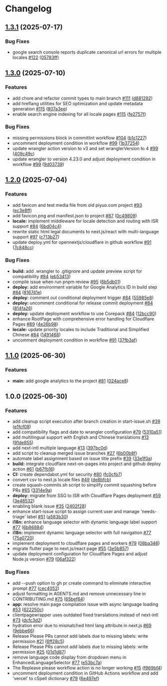 # Changelog

## [1.3.1](https://github.com/piyuo/piyuo-next/compare/v1.3.0...v1.3.1) (2025-07-17)


### Bug Fixes

* google search console reports duplicate canonical url errors for multiple locales [#122](https://github.com/piyuo/piyuo-next/issues/122) ([05783ff](https://github.com/piyuo/piyuo-next/commit/05783ffdb1cef4350923892c951ec0ac57e1b769))

## [1.3.0](https://github.com/piyuo/piyuo-next/compare/v1.2.0...v1.3.0) (2025-07-10)


### Features

* add chore and refactor commit types to main branch [#111](https://github.com/piyuo/piyuo-next/issues/111) ([d881292](https://github.com/piyuo/piyuo-next/commit/d8812927ebbb00e0b4406a725ea9dca8fa3ab983))
* add hreflang utilities for SEO optimization and update metadata generation [#115](https://github.com/piyuo/piyuo-next/issues/115) ([807a3ee](https://github.com/piyuo/piyuo-next/commit/807a3ee5b2abc031655a7667d2c601ab9617a427))
* enable search engine indexing for all locale pages [#115](https://github.com/piyuo/piyuo-next/issues/115) ([fe2757f](https://github.com/piyuo/piyuo-next/commit/fe2757fadeef8fc12c64645ba82d3da5da08b62d))


### Bug Fixes

* missing permissions block in commitlint workflow [#104](https://github.com/piyuo/piyuo-next/issues/104) ([b1c1227](https://github.com/piyuo/piyuo-next/commit/b1c122717fef7af06dc97689bd6eb0e470f65ca4))
* uncomment deployment condition in workflow [#99](https://github.com/piyuo/piyuo-next/issues/99) ([1b37254](https://github.com/piyuo/piyuo-next/commit/1b37254248fe0f8e2f564ce83158ff4a8e1ed452))
* update wrangler action version to v3 and set wranglerVersion to 4 [#99](https://github.com/piyuo/piyuo-next/issues/99) ([409c49c](https://github.com/piyuo/piyuo-next/commit/409c49c3d599d5a66657878debd17e924201b8fa))
* update wrangler to version 4.23.0 and adjust deployment condition in workflow [#99](https://github.com/piyuo/piyuo-next/issues/99) ([9d03739](https://github.com/piyuo/piyuo-next/commit/9d03739349ea2226e53d6f5b46d81ab5ec5832ca))

## [1.2.0](https://github.com/piyuo/piyuo-next/compare/v1.1.0...v1.2.0) (2025-07-04)


### Features

* add favicon and test media file from old piyuo.com project [#93](https://github.com/piyuo/piyuo-next/issues/93) ([ec3e8ff](https://github.com/piyuo/piyuo-next/commit/ec3e8ffd79fde864a17f64d497fd380b525caa83))
* add favicon.png and manifest.json to project [#87](https://github.com/piyuo/piyuo-next/issues/87) ([0c49809](https://github.com/piyuo/piyuo-next/commit/0c4980901ee7314b5e3f724d47159e87eccfa276))
* **locale:** implement middleware for locale detection and routing with ISR support [#84](https://github.com/piyuo/piyuo-next/issues/84) ([6bd04c4](https://github.com/piyuo/piyuo-next/commit/6bd04c41043eee92fd2d9b6a531117e186988153))
* rewrite static html legal documents to next.js/react with multi-language support [#97](https://github.com/piyuo/piyuo-next/issues/97) ([c713b27](https://github.com/piyuo/piyuo-next/commit/c713b276a16771c2dccb2555b8a50d6a74b94c44))
* update deploy.yml for opennextjs/cloudflare in github workflow [#91](https://github.com/piyuo/piyuo-next/issues/91) ([7c848cc](https://github.com/piyuo/piyuo-next/commit/7c848cc15ac1dcbe398eddd2a0c4d88274d52bf4))


### Bug Fixes

* **build:** add .wrangler to .gitignore and update preview script for compatibility [#84](https://github.com/piyuo/piyuo-next/issues/84) ([eb53413](https://github.com/piyuo/piyuo-next/commit/eb53413cd7548af897bd20762b236f9ef144aedb))
* compile issue when run pnpm review [#95](https://github.com/piyuo/piyuo-next/issues/95) ([6b5db01](https://github.com/piyuo/piyuo-next/commit/6b5db01225f5e42d7b0d103488255fb8c9415521))
* **deploy:** add environment variable for Google Analytics ID in build step [#84](https://github.com/piyuo/piyuo-next/issues/84) ([816741e](https://github.com/piyuo/piyuo-next/commit/816741ee1f962c98e7718594d800d5241647a397))
* **deploy:** comment out conditional deployment trigger [#84](https://github.com/piyuo/piyuo-next/issues/84) ([55985e8](https://github.com/piyuo/piyuo-next/commit/55985e87105a3240c213ad9518720d02d3af290e))
* **deploy:** uncomment conditional for release commit deployment [#84](https://github.com/piyuo/piyuo-next/issues/84) ([814fa26](https://github.com/piyuo/piyuo-next/commit/814fa26ef196f327116679ecd52807ee9bf65ced))
* **deploy:** update deployment workflow to use Corepack [#84](https://github.com/piyuo/piyuo-next/issues/84) ([12bcc90](https://github.com/piyuo/piyuo-next/commit/12bcc9022771814b3d4a88aa50325c4e1605a30a))
* enhance RootPage with comprehensive error handling for Cloudflare Pages [#89](https://github.com/piyuo/piyuo-next/issues/89) ([4e26b98](https://github.com/piyuo/piyuo-next/commit/4e26b98a625c7c0b5b82702bbc833e0e22b740da))
* **locale:** update priority locales to include Traditional and Simplified Chinese [#84](https://github.com/piyuo/piyuo-next/issues/84) ([1491468](https://github.com/piyuo/piyuo-next/commit/149146832a79625d8c7943cd8ab9546792c1a275))
* uncomment deployment condition in workflow [#91](https://github.com/piyuo/piyuo-next/issues/91) ([37fb3af](https://github.com/piyuo/piyuo-next/commit/37fb3afd2966ab08d3f53f8d1118ad9a4d73a3e8))

## [1.1.0](https://github.com/piyuo/piyuo-next/compare/v1.0.0...v1.1.0) (2025-06-30)


### Features

* **main:** add google analytics to the project [#81](https://github.com/piyuo/piyuo-next/issues/81) ([024ace8](https://github.com/piyuo/piyuo-next/commit/024ace83dfd464f18f2bdbe1710eaf4b22aab970))

## 1.0.0 (2025-06-30)


### Features

* add cleanup script execution after branch creation in start-issue.sh [#39](https://github.com/piyuo/piyuo-next/issues/39) ([e1fcf08](https://github.com/piyuo/piyuo-next/commit/e1fcf08248db6daec519d90f91727af5871f8630))
* add compatibility flags and date to wrangler configuration [#79](https://github.com/piyuo/piyuo-next/issues/79) ([5310a51](https://github.com/piyuo/piyuo-next/commit/5310a51660cf762fe79fa646946db0d165d9ee0e))
* add multilingual support with English and Chinese translations [#13](https://github.com/piyuo/piyuo-next/issues/13) ([91de855](https://github.com/piyuo/piyuo-next/commit/91de8552de0ca7380c32d2587c69a0c82a976f21))
* add next-intl multiple language [#13](https://github.com/piyuo/piyuo-next/issues/13) ([397bc0d](https://github.com/piyuo/piyuo-next/commit/397bc0dac5a245f5eb4f16040844a1338f002cbb))
* add script to cleanup merged issue branches [#27](https://github.com/piyuo/piyuo-next/issues/27) ([6b00b8f](https://github.com/piyuo/piyuo-next/commit/6b00b8fe2644c12daf0d153a9baaa69824c29a53))
* automate label assignment based on issue title prefix [#39](https://github.com/piyuo/piyuo-next/issues/39) ([33e1f0a](https://github.com/piyuo/piyuo-next/commit/33e1f0a68a97bc999e3617f27377c544217e3fdc))
* **build:** integrate cloudflare next-on-pages into project and github deploy action [#61](https://github.com/piyuo/piyuo-next/issues/61) ([b67fb16](https://github.com/piyuo/piyuo-next/commit/b67fb16f3a358e94b80c187bdf017a73fb443e65))
* **CI:** create dependabot.yml for security [#80](https://github.com/piyuo/piyuo-next/issues/80) ([fc0cfb7](https://github.com/piyuo/piyuo-next/commit/fc0cfb724b6b7781ab1248e73d89c35dee4c6526))
* convert csv to next.js locale files [#49](https://github.com/piyuo/piyuo-next/issues/49) ([de8bfcb](https://github.com/piyuo/piyuo-next/commit/de8bfcbba4c65bac9d57d4f71710547c1e0b2b87))
* create squash-commits.sh script to simplify commit squashing before PRs [#65](https://github.com/piyuo/piyuo-next/issues/65) ([3314e9a](https://github.com/piyuo/piyuo-next/commit/3314e9a849ef53fde5018b1a69ee50cc11713b76))
* **deploy:** migrate from SSG to ISR with Cloudflare Pages deployment [#59](https://github.com/piyuo/piyuo-next/issues/59) ([3e48532](https://github.com/piyuo/piyuo-next/commit/3e48532ee91e18322e45572a2f271cbacd7bffcb))
* enabling blank issue [#35](https://github.com/piyuo/piyuo-next/issues/35) ([2402f28](https://github.com/piyuo/piyuo-next/commit/2402f28f0211923fae543c8f7418d58f2be7ffce))
* enhance start-issue script to assign current user and manage 'needs-triage' label [#51](https://github.com/piyuo/piyuo-next/issues/51) ([a583b30](https://github.com/piyuo/piyuo-next/commit/a583b3027d169b1363c7776673c893b222018705))
* **i18n:** enhance language selector with dynamic language label support [#77](https://github.com/piyuo/piyuo-next/issues/77) ([6b86884](https://github.com/piyuo/piyuo-next/commit/6b86884dda747222bfa2941edd0649a2cd4a6b0b))
* **i18n:** implement dynamic language selector with full navigation [#77](https://github.com/piyuo/piyuo-next/issues/77) ([75a0720](https://github.com/piyuo/piyuo-next/commit/75a07209e22a6fa2c246764d444d49d1c3fa5ad8))
* implement deployment to cloudflare pages and workers [#79](https://github.com/piyuo/piyuo-next/issues/79) ([08ba346](https://github.com/piyuo/piyuo-next/commit/08ba34652f4be88d20f0044a3f813e6368f0e343))
* migrate flutter page to next.js/react page [#55](https://github.com/piyuo/piyuo-next/issues/55) ([3e5b857](https://github.com/piyuo/piyuo-next/commit/3e5b8575d7c78b7931cfa4bb7f4bd695f4d1b5d2))
* update deployment configuration for Cloudflare Pages and adjust Node.js version [#79](https://github.com/piyuo/piyuo-next/issues/79) ([06af322](https://github.com/piyuo/piyuo-next/commit/06af322aa8de4f82d16e66d33c08588b03770d33))


### Bug Fixes

* add --push option to gh pr create command to eliminate interactive prompt [#77](https://github.com/piyuo/piyuo-next/issues/77) ([cec4052](https://github.com/piyuo/piyuo-next/commit/cec4052a97343e060cde604bf0b338a98af47642))
* adjust formatting in AGENTS.md and remove unnecessary line in CONTRIBUTING.md [#75](https://github.com/piyuo/piyuo-next/issues/75) ([65bef64](https://github.com/piyuo/piyuo-next/commit/65bef6470edabc88f5541f9952c6617b5d237a89))
* **app:** resolve main page compilation issue with async language loading [#53](https://github.com/piyuo/piyuo-next/issues/53) ([622250c](https://github.com/piyuo/piyuo-next/commit/622250cf049c364a850761cdcc0893afc7311aba))
* clientpagewrapper uses outdated fixed translations instead of next-intl [#73](https://github.com/piyuo/piyuo-next/issues/73) ([dcfc3d2](https://github.com/piyuo/piyuo-next/commit/dcfc3d24011585cb5a46e175ddcd92d71548f2dc))
* hydration error due to mismatched html lang attribute in next.js [#69](https://github.com/piyuo/piyuo-next/issues/69) ([9ebbe66](https://github.com/piyuo/piyuo-next/commit/9ebbe66726a840202537bc2809e970614a079ae7))
* Release Please PRs cannot add labels due to missing labels: write permission [#21](https://github.com/piyuo/piyuo-next/issues/21) ([6ff28c5](https://github.com/piyuo/piyuo-next/commit/6ff28c56e144ce5fc3ca2d2ae08ba6ed881e52ef))
* Release Please PRs cannot add labels due to missing labels: write permission [#25](https://github.com/piyuo/piyuo-next/issues/25) ([01d1d87](https://github.com/piyuo/piyuo-next/commit/01d1d876364b85e169a8d7bcccea956c9d43d6c2))
* remove language code display from dropdown menu in EnhancedLanguageSelector [#77](https://github.com/piyuo/piyuo-next/issues/77) ([e53bc7a](https://github.com/piyuo/piyuo-next/commit/e53bc7ae3e870c629083bbfb49f8930d76a238c6))
* The Replease please workflow action is no longer working [#15](https://github.com/piyuo/piyuo-next/issues/15) ([f969bf4](https://github.com/piyuo/piyuo-next/commit/f969bf4902ec9f1524b974d14d243b5b35fd02dc))
* uncomment deployment condition in GitHub Actions workflow and add 'vercel' to cSpell dictionary [#79](https://github.com/piyuo/piyuo-next/issues/79) ([6e497ef](https://github.com/piyuo/piyuo-next/commit/6e497ef308734bd8194eb0b0ea63e177a53164fd))
